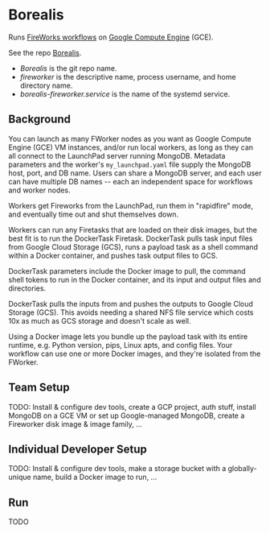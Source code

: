 # Borealis

Runs [FireWorks workflows](https://materialsproject.github.io/fireworks/) on
[Google Compute Engine](https://cloud.google.com/compute/) (GCE).

See the repo [Borealis](https://github.com/CovertLab/borealis).

* _Borealis_ is the git repo name.
* _fireworker_ is the descriptive name, process username, and home directory name.
* _borealis-fireworker.service_ is the name of the systemd service.


## Background

You can launch as many FWorker nodes as you want as Google Compute Engine (GCE) VM
instances, and/or run local workers, as long as they can all connect to the LaunchPad
server running MongoDB. Metadata parameters and the worker's `my_launchpad.yaml` file
supply the MongoDB host, port, and DB name. Users can share a MongoDB server, and each
user can have multiple DB names -- each an independent space for workflows and worker
nodes.

Workers get Fireworks from the LaunchPad, run them in "rapidfire" mode, and eventually
time out and shut themselves down.

Workers can run any Firetasks that are loaded on their disk images, but the best fit
is to run the DockerTask Firetask. DockerTask pulls task input files from
Google Cloud Storage (GCS), runs a payload task as a shell command within a Docker
container, and pushes task output files to GCS.

DockerTask parameters include the Docker image to pull, the command shell tokens to
run in the Docker container, and its input and output files and directories.

DockerTask pulls the inputs from and pushes the outputs to Google Cloud Storage (GCS).
This avoids needing a shared NFS file service which costs 10x as much as GCS storage
and doesn't scale as well.

Using a Docker image lets you bundle up the payload task with its entire runtime,
e.g. Python version, pips, Linux apts, and config files. Your workflow can use one or
more Docker images, and they're isolated from the FWorker.


## Team Setup

TODO:
Install & configure dev tools,
create a GCP project,
auth stuff,
install MongoDB on a GCE VM or set up Google-managed MongoDB,
create a Fireworker disk image & image family,
...


## Individual Developer Setup

TODO:
Install & configure dev tools,
make a storage bucket with a globally-unique name,
build a Docker image to run,
...


## Run

TODO
